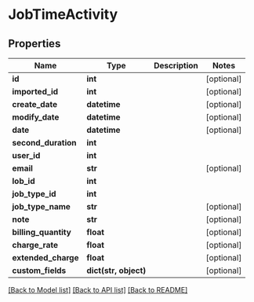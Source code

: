 # JobTimeActivity

## Properties
Name | Type | Description | Notes
------------ | ------------- | ------------- | -------------
**id** | **int** |  | [optional] 
**imported_id** | **int** |  | [optional] 
**create_date** | **datetime** |  | [optional] 
**modify_date** | **datetime** |  | [optional] 
**date** | **datetime** |  | [optional] 
**second_duration** | **int** |  | 
**user_id** | **int** |  | 
**email** | **str** |  | [optional] 
**lob_id** | **int** |  | 
**job_type_id** | **int** |  | 
**job_type_name** | **str** |  | [optional] 
**note** | **str** |  | [optional] 
**billing_quantity** | **float** |  | [optional] 
**charge_rate** | **float** |  | [optional] 
**extended_charge** | **float** |  | [optional] 
**custom_fields** | **dict(str, object)** |  | [optional] 

[[Back to Model list]](../README.md#documentation-for-models) [[Back to API list]](../README.md#documentation-for-api-endpoints) [[Back to README]](../README.md)


